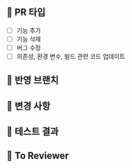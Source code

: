 ## 🍞 PR 타입
- [ ] 기능 추가
- [ ] 기능 삭제
- [ ] 버그 수정
- [ ] 의존성, 환경 변수, 빌드 관련 코드 업데이트

## 🍞 반영 브랜치
<!-- feat/login -> dev와 같이 반영 브랜치를 표시합니다 -->

## 🍞 변경 사항
<!-- 로그인 시, 구글 소셜 로그인 기능을 추가했습니다. 와 같이 작성합니다 -->

## 🍞 테스트 결과
<!-- local에서 postman으로 요청한 결과를 첨부합니다 -->

## 🍞 To Reviewer
<!-- review 받고 싶은 point를 작성합니다 -->
